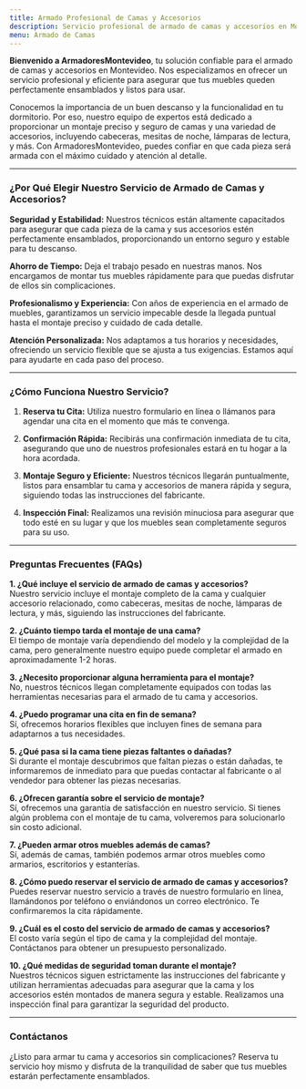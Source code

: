 ```yaml
---
title: Armado Profesional de Camas y Accesorios
description: Servicio profesional de armado de camas y accesorios en Montevideo. Montaje seguro y eficiente. Reserva tu cita hoy y disfruta de tus muebles perfectamente ensamblados.
menu: Armado de Camas
---
```


**Bienvenido a ArmadoresMontevideo**, tu solución confiable para el armado de camas y accesorios en Montevideo. Nos especializamos en ofrecer un servicio profesional y eficiente para asegurar que tus muebles queden perfectamente ensamblados y listos para usar.

Conocemos la importancia de un buen descanso y la funcionalidad en tu dormitorio. Por eso, nuestro equipo de expertos está dedicado a proporcionar un montaje preciso y seguro de camas y una variedad de accesorios, incluyendo cabeceras, mesitas de noche, lámparas de lectura, y más. Con ArmadoresMontevideo, puedes confiar en que cada pieza será armada con el máximo cuidado y atención al detalle.

---

### ¿Por Qué Elegir Nuestro Servicio de Armado de Camas y Accesorios?

**Seguridad y Estabilidad:** 
Nuestros técnicos están altamente capacitados para asegurar que cada pieza de la cama y sus accesorios estén perfectamente ensamblados, proporcionando un entorno seguro y estable para tu descanso.

**Ahorro de Tiempo:** 
Deja el trabajo pesado en nuestras manos. Nos encargamos de montar tus muebles rápidamente para que puedas disfrutar de ellos sin complicaciones.

**Profesionalismo y Experiencia:** 
Con años de experiencia en el armado de muebles, garantizamos un servicio impecable desde la llegada puntual hasta el montaje preciso y cuidado de cada detalle.

**Atención Personalizada:** 
Nos adaptamos a tus horarios y necesidades, ofreciendo un servicio flexible que se ajusta a tus exigencias. Estamos aquí para ayudarte en cada paso del proceso.

---

### ¿Cómo Funciona Nuestro Servicio?

1. **Reserva tu Cita:**
   Utiliza nuestro formulario en línea o llámanos para agendar una cita en el momento que más te convenga.

2. **Confirmación Rápida:**
   Recibirás una confirmación inmediata de tu cita, asegurando que uno de nuestros profesionales estará en tu hogar a la hora acordada.

3. **Montaje Seguro y Eficiente:**
   Nuestros técnicos llegarán puntualmente, listos para ensamblar tu cama y accesorios de manera rápida y segura, siguiendo todas las instrucciones del fabricante.

4. **Inspección Final:**
   Realizamos una revisión minuciosa para asegurar que todo esté en su lugar y que los muebles sean completamente seguros para su uso.

---

### Preguntas Frecuentes (FAQs)

**1. ¿Qué incluye el servicio de armado de camas y accesorios?**  
Nuestro servicio incluye el montaje completo de la cama y cualquier accesorio relacionado, como cabeceras, mesitas de noche, lámparas de lectura, y más, siguiendo las instrucciones del fabricante.

**2. ¿Cuánto tiempo tarda el montaje de una cama?**  
El tiempo de montaje varía dependiendo del modelo y la complejidad de la cama, pero generalmente nuestro equipo puede completar el armado en aproximadamente 1-2 horas.

**3. ¿Necesito proporcionar alguna herramienta para el montaje?**  
No, nuestros técnicos llegan completamente equipados con todas las herramientas necesarias para el armado de tu cama y accesorios.

**4. ¿Puedo programar una cita en fin de semana?**  
Sí, ofrecemos horarios flexibles que incluyen fines de semana para adaptarnos a tus necesidades.

**5. ¿Qué pasa si la cama tiene piezas faltantes o dañadas?**  
Si durante el montaje descubrimos que faltan piezas o están dañadas, te informaremos de inmediato para que puedas contactar al fabricante o al vendedor para obtener las piezas necesarias.

**6. ¿Ofrecen garantía sobre el servicio de montaje?**  
Sí, ofrecemos una garantía de satisfacción en nuestro servicio. Si tienes algún problema con el montaje de tu cama, volveremos para solucionarlo sin costo adicional.

**7. ¿Pueden armar otros muebles además de camas?**  
Sí, además de camas, también podemos armar otros muebles como armarios, escritorios y estanterías.

**8. ¿Cómo puedo reservar el servicio de armado de camas y accesorios?**  
Puedes reservar nuestro servicio a través de nuestro formulario en línea, llamándonos por teléfono o enviándonos un correo electrónico. Te confirmaremos la cita rápidamente.

**9. ¿Cuál es el costo del servicio de armado de camas y accesorios?**  
El costo varía según el tipo de cama y la complejidad del montaje. Contáctanos para obtener un presupuesto personalizado.

**10. ¿Qué medidas de seguridad toman durante el montaje?**  
Nuestros técnicos siguen estrictamente las instrucciones del fabricante y utilizan herramientas adecuadas para asegurar que la cama y los accesorios estén montados de manera segura y estable. Realizamos una inspección final para garantizar la seguridad del producto.

---

### Contáctanos

¿Listo para armar tu cama y accesorios sin complicaciones? Reserva tu servicio hoy mismo y disfruta de la tranquilidad de saber que tus muebles estarán perfectamente ensamblados.